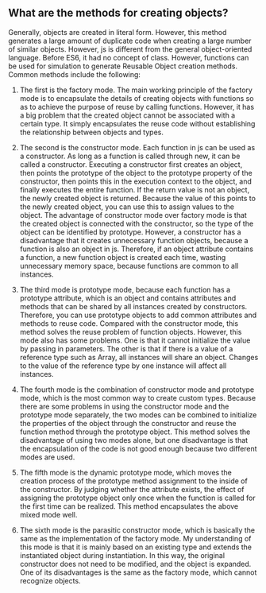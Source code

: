 ## What are the methods for creating objects?

Generally, objects are created in literal form. However, this method generates a large amount of duplicate code when creating a large number of similar objects. However, js is different from the general object-oriented language. Before ES6, it had no concept of class. However, functions can be used for simulation to generate Reusable Object creation methods. Common methods include the following:

1. The first is the factory mode. The main working principle of the factory mode is to encapsulate the details of creating objects with functions so as to achieve the purpose of reuse by calling functions. However, it has a big problem that the created object cannot be associated with a certain type. It simply encapsulates the reuse code without establishing the relationship between objects and types.

2. The second is the constructor mode. Each function in js can be used as a constructor. As long as a function is called through new, it can be called a constructor. Executing a constructor first creates an object, then points the prototype of the object to the prototype property of the constructor, then points this in the execution context to the object, and finally executes the entire function. If the return value is not an object, the newly created object is returned. Because the value of this points to the newly created object, you can use this to assign values to the object. The advantage of constructor mode over factory mode is that the created object is connected with the constructor, so the type of the object can be identified by prototype. However, a constructor has a disadvantage that it creates unnecessary function objects, because a function is also an object in js. Therefore, if an object attribute contains a function, a new function object is created each time, wasting unnecessary memory space, because functions are common to all instances.

3. The third mode is prototype mode, because each function has a prototype attribute, which is an object and contains attributes and methods that can be shared by all instances created by constructors. Therefore, you can use prototype objects to add common attributes and methods to reuse code. Compared with the constructor mode, this method solves the reuse problem of function objects. However, this mode also has some problems. One is that it cannot initialize the value by passing in parameters. The other is that if there is a value of a reference type such as Array, all instances will share an object. Changes to the value of the reference type by one instance will affect all instances.

4. The fourth mode is the combination of constructor mode and prototype mode, which is the most common way to create custom types. Because there are some problems in using the constructor mode and the prototype mode separately, the two modes can be combined to initialize the properties of the object through the constructor and reuse the function method through the prototype object. This method solves the disadvantage of using two modes alone, but one disadvantage is that the encapsulation of the code is not good enough because two different modes are used.

5. The fifth mode is the dynamic prototype mode, which moves the creation process of the prototype method assignment to the inside of the constructor. By judging whether the attribute exists, the effect of assigning the prototype object only once when the function is called for the first time can be realized. This method encapsulates the above mixed mode well.

6. The sixth mode is the parasitic constructor mode, which is basically the same as the implementation of the factory mode. My understanding of this mode is that it is mainly based on an existing type and extends the instantiated object during instantiation. In this way, the original constructor does not need to be modified, and the object is expanded. One of its disadvantages is the same as the factory mode, which cannot recognize objects.
